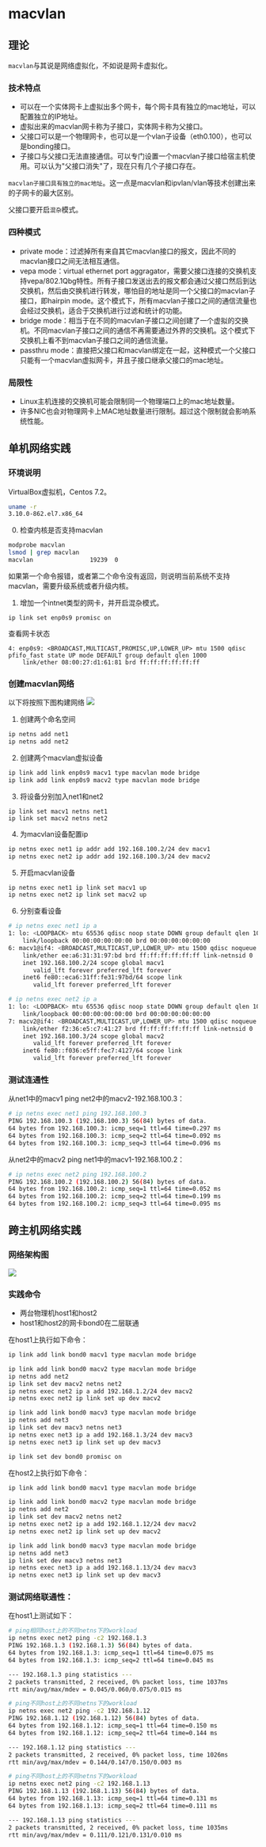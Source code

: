 # macvlan
## 理论
`macvlan`与其说是网络虚拟化，不如说是网卡虚拟化。
### 技术特点
* 可以在一个实体网卡上虚拟出多个网卡，每个网卡具有独立的mac地址，可以配置独立的IP地址。
* 虚拟出来的macvlan网卡称为子接口，实体网卡称为父接口。
* 父接口可以是一个物理网卡，也可以是一个vlan子设备（eth0.100），也可以是bonding接口。
* 子接口与父接口无法直接通信。可以专门设置一个macvlan子接口给宿主机使用。可以认为"父接口消失"了，现在只有几个子接口存在。

`macvlan子接口具有独立的mac地址`。这一点是macvlan和ipvlan/vlan等技术创建出来的子网卡的最大区别。

父接口要开启`混杂`模式。

### 四种模式
* private mode：过滤掉所有来自其它macvlan接口的报文，因此不同的macvlan接口之间无法相互通信。
* vepa mode：virtual ethernet port aggragator，需要父接口连接的交换机支持vepa/802.1Qbg特性。所有子接口发送出去的报文都会通过父接口然后到达交换机，然后由交换机进行转发，哪怕目的地址是同一个父接口的macvlan子接口，即hairpin mode。这个模式下，所有macvlan子接口之间的通信流量也会经过交换机，适合于交换机进行过滤和统计的功能。
* bridge mode：相当于在不同的macvlan子接口之间创建了一个虚拟的交换机。不同macvlan子接口之间的通信不再需要通过外界的交换机。这个模式下交换机上看不到macvlan子接口之间的通信流量。
* passthru mode：直接把父接口和macvlan绑定在一起，这种模式一个父接口只能有一个macvlan虚拟网卡，并且子接口继承父接口的mac地址。

### 局限性
* Linux主机连接的交换机可能会限制同一个物理端口上的mac地址数量。
* 许多NIC也会对物理网卡上MAC地址数量进行限制。超过这个限制就会影响系统性能。
## 单机网络实践
### 环境说明
VirtualBox虚拟机，Centos 7.2。
```sh
uname -r
3.10.0-862.el7.x86_64
```
0. 检查内核是否支持macvlan
```sh
modprobe macvlan
lsmod | grep macvlan
macvlan                19239  0 
```
如果第一个命令报错，或者第二个命令没有返回，则说明当前系统不支持macvlan，需要升级系统或者升级内核。
1. 增加一个intnet类型的网卡，并开启混杂模式。
```
ip link set enp0s9 promisc on
```
查看网卡状态
```
4: enp0s9: <BROADCAST,MULTICAST,PROMISC,UP,LOWER_UP> mtu 1500 qdisc pfifo_fast state UP mode DEFAULT group default qlen 1000
    link/ether 08:00:27:d1:61:81 brd ff:ff:ff:ff:ff:ff
```
### 创建macvlan网络
以下将按照下图构建网络
![](pics/macvlan1.png)
1. 创建两个命名空间
```sh
ip netns add net1
ip netns add net2
```
2. 创建两个macvlan虚拟设备
```sh
ip link add link enp0s9 macv1 type macvlan mode bridge
ip link add link enp0s9 macv2 type macvlan mode bridge
```

3. 将设备分别加入net1和net2
```
ip link set macv1 netns net1
ip link set macv2 netns net2
```

4. 为macvlan设备配置ip
```sh
ip netns exec net1 ip addr add 192.168.100.2/24 dev macv1
ip netns exec net2 ip addr add 192.168.100.3/24 dev macv2
```
5. 开启macvlan设备
```sh
ip netns exec net1 ip link set macv1 up
ip netns exec net2 ip link set macv2 up
```

6. 分别查看设备
```sh
# ip netns exec net1 ip a
1: lo: <LOOPBACK> mtu 65536 qdisc noop state DOWN group default qlen 1000
    link/loopback 00:00:00:00:00:00 brd 00:00:00:00:00:00
6: macv1@if4: <BROADCAST,MULTICAST,UP,LOWER_UP> mtu 1500 qdisc noqueue state UNKNOWN group default qlen 1000
    link/ether ee:a6:31:31:97:bd brd ff:ff:ff:ff:ff:ff link-netnsid 0
    inet 192.168.100.2/24 scope global macv1
       valid_lft forever preferred_lft forever
    inet6 fe80::eca6:31ff:fe31:97bd/64 scope link 
       valid_lft forever preferred_lft forever

# ip netns exec net2 ip a
1: lo: <LOOPBACK> mtu 65536 qdisc noop state DOWN group default qlen 1000
    link/loopback 00:00:00:00:00:00 brd 00:00:00:00:00:00
7: macv2@if4: <BROADCAST,MULTICAST,UP,LOWER_UP> mtu 1500 qdisc noqueue state UNKNOWN group default qlen 1000
    link/ether f2:36:e5:c7:41:27 brd ff:ff:ff:ff:ff:ff link-netnsid 0
    inet 192.168.100.3/24 scope global macv2
       valid_lft forever preferred_lft forever
    inet6 fe80::f036:e5ff:fec7:4127/64 scope link 
       valid_lft forever preferred_lft forever
```

### 测试连通性
从net1中的macv1 ping net2中的macv2-192.168.100.3：
```sh
# ip netns exec net1 ping 192.168.100.3
PING 192.168.100.3 (192.168.100.3) 56(84) bytes of data.
64 bytes from 192.168.100.3: icmp_seq=1 ttl=64 time=0.297 ms
64 bytes from 192.168.100.3: icmp_seq=2 ttl=64 time=0.092 ms
64 bytes from 192.168.100.3: icmp_seq=3 ttl=64 time=0.096 ms
```
从net2中的macv2 ping net1中的macv1-192.168.100.2：
```sh
# ip netns exec net2 ping 192.168.100.2
PING 192.168.100.2 (192.168.100.2) 56(84) bytes of data.
64 bytes from 192.168.100.2: icmp_seq=1 ttl=64 time=0.052 ms
64 bytes from 192.168.100.2: icmp_seq=2 ttl=64 time=0.199 ms
64 bytes from 192.168.100.2: icmp_seq=3 ttl=64 time=0.095 ms
```

## 跨主机网络实践
### 网络架构图
![](pics/macvlan2.png)
### 实践命令
* 两台物理机host1和host2
* host1和host2的网卡bond0在二层联通

在host1上执行如下命令：
```sh
ip link add link bond0 macv1 type macvlan mode bridge

ip link add link bond0 macv2 type macvlan mode bridge
ip netns add net2
ip link set dev macv2 netns net2
ip netns exec net2 ip a add 192.168.1.2/24 dev macv2
ip netns exec net2 ip link set up dev macv2

ip link add link bond0 macv3 type macvlan mode bridge
ip netns add net3
ip link set dev macv3 netns net3
ip netns exec net3 ip a add 192.168.1.3/24 dev macv3
ip netns exec net3 ip link set up dev macv3

ip link set dev bond0 promisc on
```

在host2上执行如下命令：
```sh
ip link add link bond0 macv1 type macvlan mode bridge

ip link add link bond0 macv2 type macvlan mode bridge
ip netns add net2
ip link set dev macv2 netns net2
ip netns exec net2 ip a add 192.168.1.12/24 dev macv2
ip netns exec net2 ip link set up dev macv2

ip link add link bond0 macv3 type macvlan mode bridge
ip netns add net3
ip link set dev macv3 netns net3
ip netns exec net3 ip a add 192.168.1.13/24 dev macv3
ip netns exec net3 ip link set up dev macv3
```

### 测试网络联通性：
在host1上测试如下：
```sh
# ping相同host上的不同netns下的workload
ip netns exec net2 ping -c2 192.168.1.3
PING 192.168.1.3 (192.168.1.3) 56(84) bytes of data.
64 bytes from 192.168.1.3: icmp_seq=1 ttl=64 time=0.075 ms
64 bytes from 192.168.1.3: icmp_seq=2 ttl=64 time=0.045 ms

--- 192.168.1.3 ping statistics ---
2 packets transmitted, 2 received, 0% packet loss, time 1037ms
rtt min/avg/max/mdev = 0.045/0.060/0.075/0.015 ms

# ping不同host上的不同netns下的workload
ip netns exec net2 ping -c2 192.168.1.12
PING 192.168.1.12 (192.168.1.12) 56(84) bytes of data.
64 bytes from 192.168.1.12: icmp_seq=1 ttl=64 time=0.150 ms
64 bytes from 192.168.1.12: icmp_seq=2 ttl=64 time=0.144 ms

--- 192.168.1.12 ping statistics ---
2 packets transmitted, 2 received, 0% packet loss, time 1026ms
rtt min/avg/max/mdev = 0.144/0.147/0.150/0.003 ms

# ping不同host上的不同netns下的workload
ip netns exec net2 ping -c2 192.168.1.13
PING 192.168.1.13 (192.168.1.13) 56(84) bytes of data.
64 bytes from 192.168.1.13: icmp_seq=1 ttl=64 time=0.131 ms
64 bytes from 192.168.1.13: icmp_seq=2 ttl=64 time=0.111 ms

--- 192.168.1.13 ping statistics ---
2 packets transmitted, 2 received, 0% packet loss, time 1035ms
rtt min/avg/max/mdev = 0.111/0.121/0.131/0.010 ms
```
